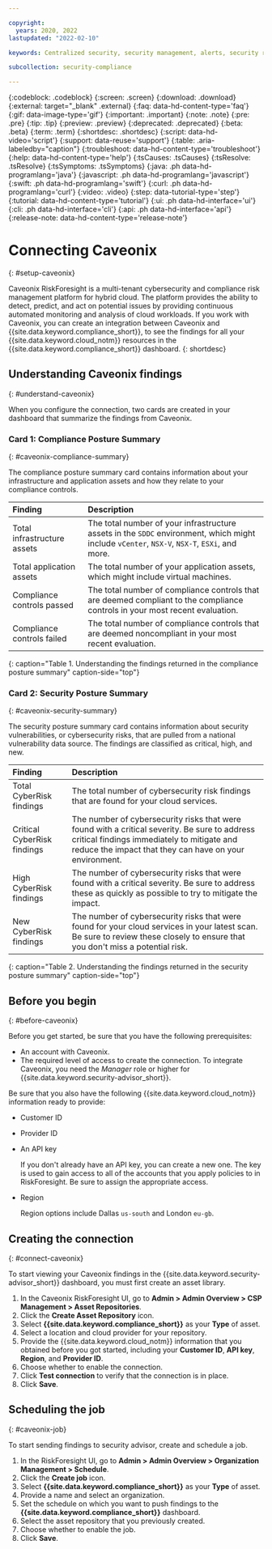 ```yaml
---

copyright:
  years: 2020, 2022
lastupdated: "2022-02-10"

keywords: Centralized security, security management, alerts, security risk, insights, threat detection

subcollection: security-compliance

---
```


{:codeblock: .codeblock}
{:screen: .screen}
{:download: .download}
{:external: target="_blank" .external}
{:faq: data-hd-content-type='faq'}
{:gif: data-image-type='gif'}
{:important: .important}
{:note: .note}
{:pre: .pre}
{:tip: .tip}
{:preview: .preview}
{:deprecated: .deprecated}
{:beta: .beta}
{:term: .term}
{:shortdesc: .shortdesc}
{:script: data-hd-video='script'}
{:support: data-reuse='support'}
{:table: .aria-labeledby="caption"}
{:troubleshoot: data-hd-content-type='troubleshoot'}
{:help: data-hd-content-type='help'}
{:tsCauses: .tsCauses}
{:tsResolve: .tsResolve}
{:tsSymptoms: .tsSymptoms}
{:java: .ph data-hd-programlang='java'}
{:javascript: .ph data-hd-programlang='javascript'}
{:swift: .ph data-hd-programlang='swift'}
{:curl: .ph data-hd-programlang='curl'}
{:video: .video}
{:step: data-tutorial-type='step'}
{:tutorial: data-hd-content-type='tutorial'}
{:ui: .ph data-hd-interface='ui'}
{:cli: .ph data-hd-interface='cli'}
{:api: .ph data-hd-interface='api'}
{:release-note: data-hd-content-type='release-note'}


# Connecting Caveonix
{: #setup-caveonix}

Caveonix RiskForesight is a multi-tenant cybersecurity and compliance risk management platform for hybrid cloud. The platform provides the ability to detect, predict, and act on potential issues by providing continuous automated monitoring and analysis of cloud workloads. If you work with Caveonix, you can create an integration between Caveonix and {{site.data.keyword.compliance_short}}, to see the findings for all your {{site.data.keyword.cloud_notm}} resources in the {{site.data.keyword.compliance_short}} dashboard.
{: shortdesc}

## Understanding Caveonix findings
{: #understand-caveonix}

When you configure the connection, two cards are created in your dashboard that summarize the findings from Caveonix.

### Card 1: Compliance Posture Summary
{: #caveonix-compliance-summary}

The compliance posture summary card contains information about your infrastructure and application assets and how they relate to your compliance controls.

| Finding | Description |
|:--------|:------------|
| Total infrastructure assets | The total number of your infrastructure assets in the `SDDC` environment, which might include `vCenter`, `NSX-V`, `NSX-T`, `ESXi`, and more. |
| Total application assets | The total number of your application assets, which might include virtual machines. |
| Compliance controls passed | The total number of compliance controls that are deemed compliant to the compliance controls in your most recent evaluation. |
| Compliance controls failed | The total number of compliance controls that are deemed noncompliant in your most recent evaluation. |
{: caption="Table 1. Understanding the findings returned in the compliance posture summary" caption-side="top"}

### Card 2: Security Posture Summary
{: #caveonix-security-summary}

The security posture summary card contains information about security vulnerabilities, or cybersecurity risks, that are pulled from a national vulnerability data source. The findings are classified as critical, high, and new. 

| Finding | Description |
|:--------|:------------|
| Total CyberRisk findings | The total number of cybersecurity risk findings that are found for your cloud services. |
| Critical CyberRisk findings | The number of cybersecurity risks that were found with a critical severity. Be sure to address critical findings immediately to mitigate and reduce the impact that they can have on your environment. |
| High CyberRisk findings | The number of cybersecurity risks that were found with a critical severity. Be sure to address these as quickly as possible to try to mitigate the impact. |
| New CyberRisk findings | The number of cybersecurity risks that were found for your cloud services in your latest scan. Be sure to review these closely to ensure that you don't miss a potential risk. |
{: caption="Table 2. Understanding the findings returned in the security posture summary" caption-side="top"}

## Before you begin
{: #before-caveonix}

Before you get started, be sure that you have the following prerequisites:

- An account with Caveonix.
- The required level of access to create the connection. To integrate Caveonix, you need the *Manager* role or higher for {{site.data.keyword.security-advisor_short}}.

Be sure that you also have the following {{site.data.keyword.cloud_notm}} information ready to provide:

* Customer ID
* Provider ID
* An API key

   If you don't already have an API key, you can create a new one. The key is used to gain access to all of the accounts that you apply policies to in RiskForesight. Be sure to assign the appropriate access.

* Region

   Region options include Dallas `us-south` and London `eu-gb`. 


## Creating the connection
{: #connect-caveonix}

To start viewing your Caveonix findings in the {{site.data.keyword.security-advisor_short}} dashboard, you must first create an asset library.

1. In the Caveonix RiskForesight UI, go to **Admin > Admin Overview > CSP Management > Asset Repositories**.
2. Click the **Create Asset Repository** icon.
3. Select **{{site.data.keyword.compliance_short}}** as your **Type** of asset.
4. Select a location and cloud provider for your repository.
5. Provide the {{site.data.keyword.cloud_notm}} information that you obtained before you got started, including your **Customer ID**, **API key**, **Region**, and **Provider ID**.
6. Choose whether to enable the connection.
7. Click **Test connection** to verify that the connection is in place.
8. Click **Save**.


## Scheduling the job
{: #caveonix-job}

To start sending findings to security advisor, create and schedule a job.

1. In the RiskForesight UI, go to **Admin > Admin Overview > Organization Management > Schedule**.
2. Click the **Create job** icon.
3. Select **{{site.data.keyword.compliance_short}}** as your **Type** of asset.
4. Provide a name and select an organization.
5. Set the schedule on which you want to push findings to the **{{site.data.keyword.compliance_short}}** dashboard.
6. Select the asset repository that you previously created.
7. Choose whether to enable the job.
8. Click **Save**.

